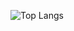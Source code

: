 ![Top Langs](https://github-readme-stats.vercel.app/api/top-langs/?username=KosukeTAKAHASHI343&langs_count=5&count_private=true)

<!--
### Hi there 👋

**KosukeTAKAHASHI343/KosukeTAKAHASHI343** is a ✨ _special_ ✨ repository because its `README.md` (this file) appears on your GitHub profile.

Here are some ideas to get you started:

- 🔭 I’m currently working on ...
- 🌱 I’m currently learning ...
- 👯 I’m looking to collaborate on ...
- 🤔 I’m looking for help with ...
- 💬 Ask me about ...
- 📫 How to reach me: ...
- 😄 Pronouns: ...
- ⚡ Fun fact: ...
-->
